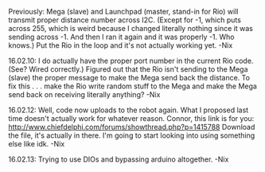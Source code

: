 Previously: Mega (slave) and Launchpad (master, stand-in for Rio) will transmit proper distance number across I2C. (Except for -1, which puts across 255, which is weird because I changed literally nothing since it was sending across -1. And then I ran it again and it was properly -1. Who knows.) Put the Rio in the loop and it's not actually working yet. -Nix

16.02.10: I do actually have the proper port number in the current Rio code. (See? Wired correctly.) Figured out that the Rio isn't sending to the Mega (slave) the proper message to make the Mega send back the distance. To fix this . . . make the Rio write random stuff to the Mega and make the Mega send back on receiving literally anything? -Nix

16.02.12: Well, code now uploads to the robot again. What I proposed last time doesn't actually work for whatever reason. Connor, this link is for you: http://www.chiefdelphi.com/forums/showthread.php?p=1415788 Download the file, it's actually in there. I'm going to start looking into using something else like idk. -Nix

16.02.13: Trying to use DIOs and bypassing arduino altogether. -Nix
